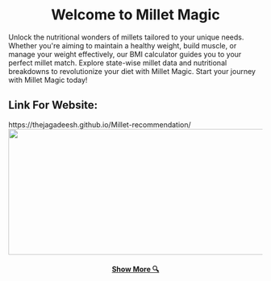 <h1 align="center">Welcome to Millet Magic</h1>

Unlock the nutritional wonders of millets tailored to your unique needs. Whether you're aiming to maintain a healthy weight, build muscle, or manage your weight effectively, our BMI calculator guides you to your perfect millet match. Explore state-wise millet data and nutritional breakdowns to revolutionize your diet with Millet Magic. Start your journey with Millet Magic today!

<h2>Link For Website: </h2>
https://thejagadeesh.github.io/Millet-recommendation/

<img src="https://raw.githubusercontent.com/BEPb/BEPb/194bc176c0b3f2ef01a883ff206499b86c5ce72f/assets/Bottom_down.svg" width="4000" height="250" />

<h4 align="center">
<h4 align="center">
  <a href="https://sites.google.com/view/jagadeeshr" title="Portfolio"> Show More 🔍</a>
</h4>
